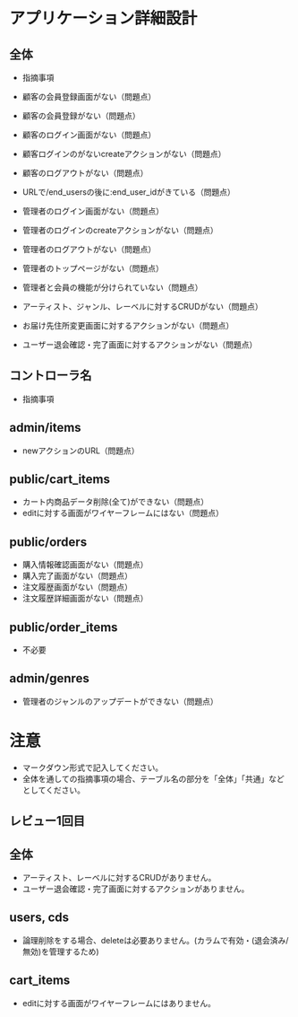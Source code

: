 # アプリケーション詳細設計
## 全体
- 指摘事項

- 顧客の会員登録画面がない（問題点）
- 顧客の会員登録がない（問題点）
- 顧客のログイン画面がない（問題点）
- 顧客ログインのがないcreateアクションがない（問題点）
- 顧客のログアウトがない（問題点）
- URLで/end_usersの後に:end_user_idがきている（問題点）
- 管理者のログイン画面がない（問題点）
- 管理者のログインのcreateアクションがない（問題点）
- 管理者のログアウトがない（問題点）
- 管理者のトップページがない（問題点）
- 管理者と会員の機能が分けられていない（問題点）
- アーティスト、ジャンル、レーベルに対するCRUDがない（問題点）
- お届け先住所変更画面に対するアクションがない（問題点）
- ユーザー退会確認・完了画面に対するアクションがない（問題点）

## コントローラ名
- 指摘事項

## admin/items
- newアクションのURL（問題点）

## public/cart_items
- カート内商品データ削除(全て)ができない（問題点）
- editに対する画面がワイヤーフレームにはない（問題点）

## public/orders
- 購入情報確認画面がない（問題点）
- 購入完了画面がない（問題点）
- 注文履歴画面がない（問題点）
- 注文履歴詳細画面がない（問題点）

## public/order_items
- 不必要

## admin/genres
- 管理者のジャンルのアップデートができない（問題点）

# 注意
* マークダウン形式で記入してください。
* 全体を通しての指摘事項の場合、テーブル名の部分を「全体」「共通」などとしてください。

## レビュー1回目
## 全体
- アーティスト、レーベルに対するCRUDがありません。
- ユーザー退会確認・完了画面に対するアクションがありません。

## users, cds
- 論理削除をする場合、deleteは必要ありません。(カラムで有効・(退会済み/無効)を管理するため)

## cart_items
- editに対する画面がワイヤーフレームにはありません。

